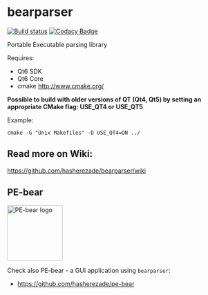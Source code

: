 bearparser
==========
[![Build status](https://ci.appveyor.com/api/projects/status/8p6wp0bcq2mx8208?svg=true)](https://ci.appveyor.com/project/hasherezade/bearparser)
[![Codacy Badge](https://api.codacy.com/project/badge/Grade/bc1bdddf14244559ab4786939c6f9569)](https://app.codacy.com/gh/hasherezade/bearparser/dashboard?branch=master)

Portable Executable parsing library<br/>

Requires:

 + Qt6 SDK
 + Qt6 Core
 + cmake http://www.cmake.org/

**Possible to build with older versions of QT (Qt4, Qt5) by setting an appropriate CMake flag: USE_QT4 or USE_QT5**

Example:

```
cmake -G "Unix Makefiles" -D USE_QT4=ON ../
```


## Read more on Wiki:

https://github.com/hasherezade/bearparser/wiki

## PE-bear

<img src="https://github.com/hasherezade/pe-bear/blob/main/logo/main_ico.png" alt="PE-bear logo" width=128>

Check also PE-bear - a GUI application using `bearparser`:
+ https://github.com/hasherezade/pe-bear

